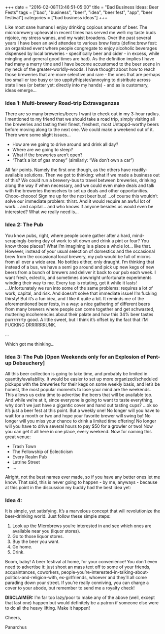 +++
date = "2016-02-08T13:46:51-05:00"
title = "Bad Business Ideas: Beer Fests"
tags = ["bad", "business", "beer", "idea", "beer fest", "app", "beer festival"]
categories = ["bad business ideas"]
+++

Like most sane humans I enjoy drinking copious amounts of beer. The microbrewery upheaval in recent times has served me well: my taste buds rejoice, my stress wanes, and my waist broadens. Over the past several years I have been an avid attendee to various brew fests (define:brew fest: an organized event where people congregate to enjoy alcoholic beverages dispensed by local breweries - specifically beer and cider - in excess, while mingling and general good times are had). As the definition implies I have had many a merry time and I have become accustomed to the beer scene in my neck of the greater-worldly-woods. I have thought about how to reach those breweries that are more selective and rare - the ones that are perhaps too small or too busy or too uppity/hipster/annoying to distribute across state lines (or better yet: directly into my hands) - and as is customary, ideas emerge… <!--more-->


### Idea 1: Multi-brewery Road-trip Extravaganzas

There are so many breweries/beers I want to check out in my 3-hour radius. I mentioned to my friend that we should take a road trip, simply visiting all the breweries and tasting their finest, freshest, most Untappd-worthy beers before moving along to the next one. We could make a weekend out of it. There were some slight issues…

-  How are we going to drive around and drink all day?
-  Where are we going to sleep?
-  What if the breweries aren’t open?
-  “That’s a lot of gas money” (similarly: “We don’t own a car”)

All fair points. Namely the first one though, as the others have readily-available solutions. Then we got to thinking: what if we made a business out of this? We could run a brewery-bus to travel between breweries, drinking along the way if when necessary, and we could even make deals and talk with the breweries themselves to set up deals and other opportunities. Chooo-choooo! Sign me up for the next beer bus! ...of course this wouldn’t solve our immediate problem: thirst. And it would require an awful lot of work… and capital… and who knows if anyone besides us would even be interested? What we really need is…


### Idea 2: The Pub
You know pubs, right, where people come gather after a hard, mind-scrapingly-boring day of work to sit down and drink a pint or four? You know those places? What I’m imagining is a place a whole lot… like that. However, instead of your usual selection of domestics and the occasional brew from the occasional local brewery, my pub would be full of micros from all over a wide area. No bottles either, only draught. I’m thinking that instead of a bus, we have a semi go around and pick up new kegs of new beers from a bunch of brewers and deliver it back to our pub each week. I want fresh, eclectic, and sometimes downright unfortunate experiments winding their way to me. Every tap is rotating, get it while it lasts! ...Unfortunately we run into some of the same problems: requires a lot of work, capital, and risk. And doesn’t solve that immediate issue! I’m fucking thirsty! But it’s a fun idea, and I like it quite a bit. It reminds me of the aforementioned beer fests, in a way: a nice gathering of different beers from many brewers where people can come together and get schwasted, muttering incoherencies about their palate and how this 34% beer tastes purrrrrrrty good. A little sweet, but I think it’s offset by the fact that I’M FUCKING DRRRRRRUNK.

…

Which got me thinking…

### Idea 3: The Pub [Open Weekends **only** for an Explosion of Pent-up Debauchery]
All this beer collection is going to take time, and probably be limited in quantity/availability. It would be easier to set up more organized/scheduled pickups with the breweries for their kegs on some weekly basis, and let’s be honest, the most popular moments to lose your mind are the weekends. This allows us extra time to advertise the beers that will be available too. And while we’re at it, since everyone is going to want to taste everything, why don’t we just have a gigantic cover and hand out tasting cups? ...ok so it’s just a beer fest at this point. But a weekly one! No longer will you have to wait for a month or two and hope your favorite brewer will swing by! No longer will you miss your chance to drink a limited time offering! No longer will you have to drive several hours to pay $50 for a growler or two! Now you can get it all here in one place, every weekend. Now for naming this great venue:

-  Trash Town
-  The Fellowship of Eclecticism
-  Every Realm Pub
-  Latrine Street
-  …

Alright, not the best names ever made, so if you have any better ones let me know. That said, this is never going to happen - by me, anyways - because at this point in the discussion my buddy had the best idea yet:

### Idea 4: 
It is simple, yet satisfying. It’s a marvelous concept that will revolutionize the beer-drinking world. Just follow these simple steps:

1.  Look up the Microbrews you’re interested in and see which ones are available near you (liquor stores).
2.  Go to those liquor stores.
3.  Buy the beer you want.
4.  Go home.
5.  Drink.

Boom, baby! A beer festival at home, for your convenience! You don’t even need to advertise it: just shoot an mass text off to some of your friends, acquaintances, coworkers, people-you’re-interested-in-talking-about-politics-and-religion-with, ex-girlfriends, whoever and they’ll all come parading down your street. If you’re really conniving, you can charge a cover to your abode, but remember to send me a royalty check!

**DISCLAIMER:** I’m far too lazy/poor to make any of the above (well, except that last one) happen but would definitely be a patron if someone else were to do all the heavy lifting. Make it happen!

Cheers,

Panarchus
